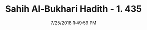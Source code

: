 ---
title        : "Sahih Al-Bukhari Hadith - 1. 435"
date         : 7/25/2018 1:49:59 PM
draft        : false
type         : "hadith"
layout       : "hadith"
BookCode     : "SHB"
VolumeNumber : "1"
HadithNumber : "435"
categories  :  ["Prayer-Praying in entering mosque"]
tags  :  ["Abu Qatada Al Aslami"]
---